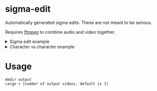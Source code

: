 # sigma-edit
Automatically generated sigma edits. These are not meant to be serious.

Requires [ffmpeg](https://ffmpeg.org) to combine audio and video together.

<details>
<summary>Sigma edit example</summary>
</details>

<details>
<summary>Character vs character example</summary>
</details>

# Usage
```
mkdir output
cargo r [number of output videos, default is 1]
```

